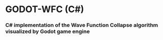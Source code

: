 # GODOT-WFC (C#)
### C# implementation of the Wave Function Collapse algorithm visualized by Godot game engine
